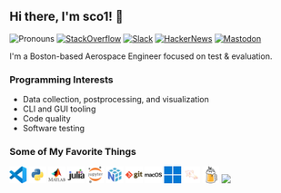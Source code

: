 ## Hi there, I'm sco1! 👋
![Pronouns](https://img.shields.io/badge/pronouns-he%2Fhim-blue)
[![StackOverflow](https://img.shields.io/badge/StackOverflow-sco1-F58025?logo=stackoverflow)](https://stackoverflow.com/users/2748311/excaza)
[![Slack](https://img.shields.io/badge/Boston%20Python-sco1-4A154B?logo=slack)](https://join.slack.com/t/bostonpython/shared_invite/zt-tnds065z-Ec_9XymfQFiPIVGXynyCjg)
[![HackerNews](https://img.shields.io/badge/HackerNews-sco1-F0652F?logo=stackoverflow)](https://news.ycombinator.com/user?id=sco1)
[![Mastodon](https://img.shields.io/badge/HackerNews-sco1-brightgreen?logo=mastodon)](https://fosstodon.org/@sco1)

I'm a Boston-based Aerospace Engineer focused on test & evaluation.

### Programming Interests
  * Data collection, postprocessing, and visualization
  * CLI and GUI tooling
  * Code quality
  * Software testing

### Some of My Favorite Things
<a href="https://code.visualstudio.com/"><code><img height="30" src="https://raw.githubusercontent.com/github/explore/master/topics/visual-studio-code/visual-studio-code.png"></code></a>
<a href="https://www.python.org/"><code><img height="30" src="https://raw.githubusercontent.com/github/explore/master/topics/python/python.png"></code></a>
<a href="https://www.mathworks.com/"><code><img height="30" src="https://raw.githubusercontent.com/github/explore/master/topics/matlab/matlab.png"></code></a>
<a href="https://julialang.org/"><code><img height="30" src="https://raw.githubusercontent.com/github/explore/master/topics/julia/julia.png"></code></a>
<a href="https://jupyter.org/"><code><img height="30" src="https://raw.githubusercontent.com/github/explore/master/topics/jupyter-notebook/jupyter-notebook.png"></code></a>
<a href="https://numpy.org/"><code><img height="30" src="https://raw.githubusercontent.com/github/explore/master/topics/numpy/numpy.png"></code></a>
<a href="https://git-scm.com/"><code><img height="30" src="https://raw.githubusercontent.com/github/explore/master/topics/git/git.png"></code></a>
<a href="https://www.apple.com/macos"><code><img height="30" src="https://raw.githubusercontent.com/github/explore/master/topics/macos/macos.png"></code></a>
<a href="https://www.microsoft.com/en-us/windows"><code><img height="30" src="https://raw.githubusercontent.com/github/explore/master/topics/windows/windows.png"></code></a>
<a href="https://fishshell.com/"><code><img height="30" src="https://raw.githubusercontent.com/github/explore/master/topics/fish/fish.png"></code></a>
<a href="https://docs.brew.sh/"><code><img height="30" src="https://raw.githubusercontent.com/github/explore/master/topics/homebrew/homebrew.png"></code></a>
<a href="https://github.com/microsoft/PowerToys"><code><img height="30" src="https://raw.githubusercontent.com/microsoft/PowerToys/master/doc/images/icons/PowerToys%20icon/PNG/PowerToysAppList.targetsize-30.png"></code></a>
